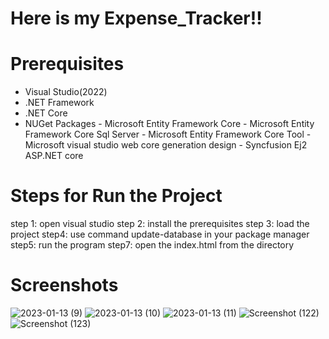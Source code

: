 # Here is my Expense_Tracker!!

# Prerequisites
- Visual Studio(2022)
- .NET Framework
- .NET Core
- NUGet Packages
      - Microsoft Entity Framework Core
      - Microsoft Entity Framework Core Sql Server
      - Microsoft Entity Framework Core Tool
      - Microsoft visual studio web core generation design
      - Syncfusion Ej2 ASP.NET core
      
# Steps for Run the Project
step 1: open visual studio
step 2: install the prerequisites 
step 3: load the project 
step4: use command update-database in your package manager
step5: run the program 
step7: open the index.html from the directory

# Screenshots

![2023-01-13 (9)](https://user-images.githubusercontent.com/83017168/212375814-5f74b9bf-ac83-45bf-be79-91289be280dc.png)
![2023-01-13 (10)](https://user-images.githubusercontent.com/83017168/212375927-e2f9cba4-38b1-4232-9c60-d86a1014499e.png)
![2023-01-13 (11)](https://user-images.githubusercontent.com/83017168/212376004-a3a38c59-2b86-4d32-b861-25e18650430b.png)
![Screenshot (122)](https://user-images.githubusercontent.com/83017168/212376029-d7f9a49e-a45e-4218-b014-044a73b43e91.png)
![Screenshot (123)](https://user-images.githubusercontent.com/83017168/212376086-a4574a62-b6a6-4949-a881-227aee33ab85.png)
